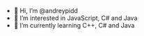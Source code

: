 - 👋 Hi, I’m @andreypidd
- 👀 I’m interested in JavaScript, C# and Java
- 🌱 I’m currently learning C++, C# and Java
